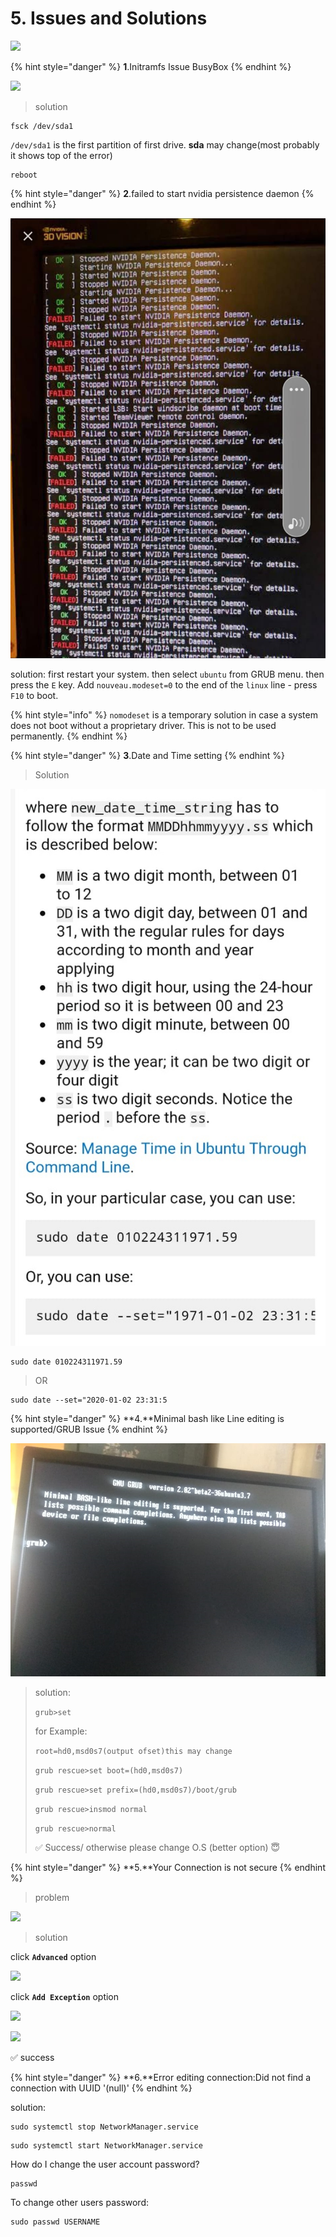 # 5. Issues and Solutions

![](../.gitbook/assets/27659-bug-guy-1-.gif)

{% hint style="danger" %}
**1**.Initramfs Issue BusyBox 
{% endhint %}

![](../.gitbook/assets/image.jpg)

> solution

```text
fsck /dev/sda1
```

 `/dev/sda1` is the first partition of first drive. **sda**  may change\(most probably it shows top of the error\)

```text
reboot
```

{% hint style="danger" %}
**2**.failed to start nvidia persistence daemon
{% endhint %}

![](../.gitbook/assets/500089300355_338398.jpg)

solution: first restart your system. then select `ubuntu` from GRUB menu. then press the `E` key. Add `nouveau.modeset=0` to the end of the `linux` line - press `F10` to boot.

{% hint style="info" %}
 `nomodeset` is a temporary solution in case a system does not boot without a proprietary driver. This is not to be used permanently.
{% endhint %}

{% hint style="danger" %}
**3**.Date and Time setting
{% endhint %}

> Solution

![](../.gitbook/assets/image2.jpg)

```text
sudo date 010224311971.59
```

> OR

```text
sudo date --set="2020-01-02 23:31:5
```

{% hint style="danger" %}
**4.**Minimal bash like Line editing is supported/GRUB Issue
{% endhint %}

![](../.gitbook/assets/pic.jpg)

> solution:
>
> `grub>set`
>
> for Example:
>
> `root=hd0,msd0s7(output ofset)this may change`
>
> `grub rescue>set boot=(hd0,msd0s7)`
>
> `grub rescue>set prefix=(hd0,msd0s7)/boot/grub`
>
> `grub rescue>insmod normal`
>
> `grub rescue>normal`
>
> ✅ Success/ otherwise please change O.S \(better option\) 😇

{% hint style="danger" %}
**5.**Your Connection is not secure 
{% endhint %}

> problem

![](../.gitbook/assets/bb87bd14-b11a-4f38-bcc1-d053a9d6609f.jpg)

> solution

click **`Advanced`** option

![](../.gitbook/assets/0dee2d45-d936-417b-abc2-401c842eb369.jpg)

click **`Add Exception`** option

![](../.gitbook/assets/74ee58a8-e872-4a6f-92f6-de7993c444f7.jpg)

![](../.gitbook/assets/exception.jpg)

✅ success

{% hint style="danger" %}
**6.**Error editing connection:Did not find a connection with UUID '\(null\)'
{% endhint %}

solution:

```text
sudo systemctl stop NetworkManager.service
```

```text
sudo systemctl start NetworkManager.service
```

How do I change the user account password?

```text
passwd
```

To change other users password:

```text
sudo passwd USERNAME
```

